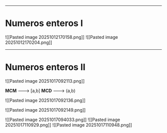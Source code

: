 -- -

# Numeros enteros I 
![[Pasted image 20251012170158.png]]
![[Pasted image 20251012170204.png]]
-- -

# Numeros enteros II 

![[Pasted image 20251017092113.png]]

**MCM** ---> [a,b]
**MCD** ---> (a,b)

![[Pasted image 20251017092136.png]]

![[Pasted image 20251017092149.png]]

![[Pasted image 20251017094033.png]]
![[Pasted image 20251017110929.png]]
![[Pasted image 20251017110948.png]]
